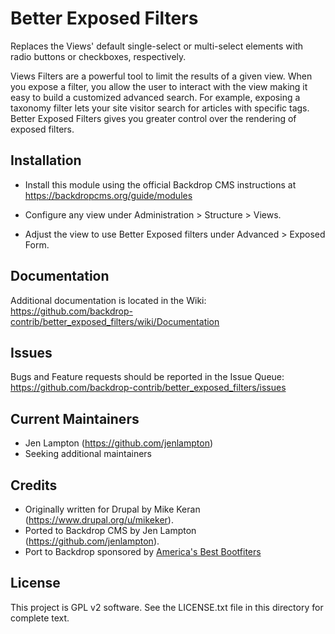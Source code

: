 Better Exposed Filters
======================

Replaces the Views' default single-select or multi-select elements with radio
buttons or checkboxes, respectively.

Views Filters are a powerful tool to limit the results of a given view. When you
expose a filter, you allow the user to interact with the view making it easy to
build a customized advanced search. For example, exposing a taxonomy filter lets
your site visitor search for articles with specific tags.  Better Exposed
Filters gives you greater control over the rendering of exposed filters.

Installation
------------

- Install this module using the official Backdrop CMS instructions at
  https://backdropcms.org/guide/modules

- Configure any view under Administration > Structure > Views.

- Adjust the view to use Better Exposed filters under Advanced > Exposed Form.

Documentation
-------------

Additional documentation is located in the Wiki:
https://github.com/backdrop-contrib/better_exposed_filters/wiki/Documentation

Issues
------

Bugs and Feature requests should be reported in the Issue Queue:
https://github.com/backdrop-contrib/better_exposed_filters/issues

Current Maintainers
-------------------

- Jen Lampton (https://github.com/jenlampton)
- Seeking additional maintainers

Credits
-------

- Originally written for Drupal by Mike Keran (https://www.drupal.org/u/mikeker).
- Ported to Backdrop CMS by Jen Lampton (https://github.com/jenlampton).
- Port to Backdrop sponsored by [America's Best Bootfiters](http://www.bootfitters.com)

License
-------

This project is GPL v2 software. See the LICENSE.txt file in this directory for
complete text.

